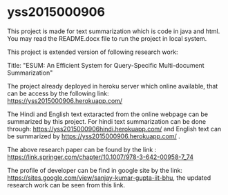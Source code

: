 # yss2015000906

This project is made for text summarization which is code in java and html. You may read the README.docx file to run the project in local system.

This project is extended version of following research work:

Title: "ESUM: An Efficient System for Query-Specific Multi-document Summarization" 

The project already deployed in heroku server which online available, that can be access by the following link: https://yss2015000906.herokuapp.com/

The Hindi and English text extaracted from the online webpage can be summarized by this project. For hindi text summarization can be done through: https://yss2015000906hindi.herokuapp.com/ and English text can be summarized by  https://yss2015000906.herokuapp.com/ .

The above research paper can be found by the link : https://link.springer.com/chapter/10.1007/978-3-642-00958-7_74

The profile of developer can be find in google site by the link: https://sites.google.com/view/sanjay-kumar-gupta-iit-bhu, the updated research work can be seen from this link.
